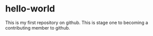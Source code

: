 # hello-world
This is my first repository on github. This is stage one to becoming a contributing member to github.
